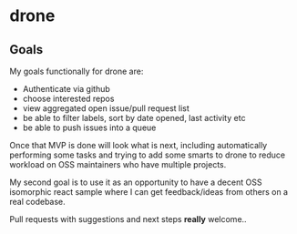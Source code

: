 # drone

## Goals
My goals functionally for drone are:

 - Authenticate via github
 - choose interested repos
 - view aggregated open issue/pull request list
 - be able to filter labels, sort by date opened, last activity etc
 - be able to push issues into a queue

Once that MVP is done will look what is next, including automatically performing some tasks and trying to add some smarts to drone to reduce workload on OSS maintainers who have multiple projects.

My second goal is to use it as an opportunity to have a decent OSS isomorphic react sample where I can get feedback/ideas from others on a real codebase.

Pull requests with suggestions and next steps **really** welcome..
